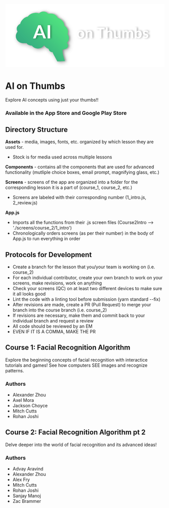 ![Logo](/assets/stock/ai-on-thumbs-logo.png)
# **AI on Thumbs**
Explore AI concepts using just your thumbs!!

### Available in the App Store and Google Play Store

## **Directory Structure**
**Assets** - media, images, fonts, etc. organized by which lesson they are used for. 
* Stock is for media used across multiple lessons

**Components** - contains all the components that are used for advanced functionality (mutliple choice boxes, email prompt, magnifying glass, etc.)

**Screens** - screens of the app are organized into a folder for the corresponding lesson it is a part of (course_1, course_2, etc.)
* Screens are labeled with their corresponding number (1_intro.js, 2_review.js)

**App.js**
* Imports all the functions from their .js screen files (Course2Intro  --> './screens/course_2/1_intro')
* Chronologically orders screens (as per their number) in the body of App.js to run everything in order

## **Protocols for Development**
* Create a branch for the lesson that you/your team is working on (i.e. course_2)
* For each individual contributor, create your own branch to work on your screens, make revisions, work on anything
* Check your screens (QC) on at least two different devices to make sure it all looks good
* Lint the code with a linting tool before submission (yarn standard --fix)
* After revisions are made, create a PR (Pull Request) to merge your branch into the course branch (i.e. course_2)
* If revisions are necessary, make them and commit back to your individual branch and request a review
* All code should be reviewed by an EM
* EVEN IF IT IS A COMMA, MAKE THE PR

## **Course 1: Facial Recognition Algorithm**
Explore the beginning concepts of facial recognition with interactice tutorials and games! See how computers SEE images and recognize patterns.

### Authors

* Alexander Zhou
* Axel Mora
* Jackson Choyce
* Mitch Cutts
* Rohan Joshi


## **Course 2: Facial Recognition Algorithm pt 2**
Delve deeper into the world of facial recognition and its advanced ideas! 
### Authors
* Advay Aravind
* Alexander Zhou
* Alex Fry
* Mitch Cutts
* Rohan Joshi
* Sanjay Manoj
* Zac Brammer
